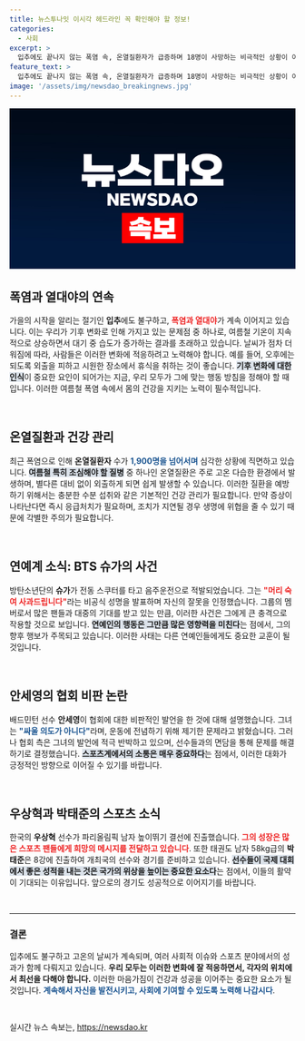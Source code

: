 ```yaml
---
title: 뉴스투나잇 이시각 헤드라인 꼭 확인해야 할 정보!
categories:
  - 사회
excerpt: >
  입추에도 끝나지 않는 폭염 속, 온열질환자가 급증하며 18명이 사망하는 비극적인 상황이 이어지고 있습니다. BTS 슈가의 음주운전 뉴스와 우상혁의 올림픽 결선 진출 소식도 주목받고 있습니다! 클릭해 더 자세한 내용을 확인하세요!
feature_text: >
  입추에도 끝나지 않는 폭염 속, 온열질환자가 급증하며 18명이 사망하는 비극적인 상황이 이어지고 있습니다. BTS 슈가의 음주운전 뉴스와 우상혁의 올림픽 결선 진출 소식도 주목받고 있습니다! 클릭해 더 자세한 내용을 확인하세요!
image: '/assets/img/newsdao_breakingnews.jpg'
---
```


<p><img src="/assets/img/newsdao_breakingnews.jpg" alt="bookingtag 속보" /></p>

<h2 data-ke-size="size26">폭염과 열대야의 연속</h2>

<p data-ke-size="size16">가을의 시작을 알리는 절기인 <b>입추</b>에도 불구하고, <b><span style="color: #ee2323;">폭염과 열대야</span></b>가 계속 이어지고 있습니다. 이는 우리가 기후 변화로 인해 가지고 있는 문제점 중 하나로, 여름철 기온이 지속적으로 상승하면서 대기 중 습도가 증가하는 결과를 초래하고 있습니다. 날씨가 점차 더워짐에 따라, 사람들은 이러한 변화에 적응하려고 노력해야 합니다. 예를 들어, 오후에는 되도록 외출을 피하고 시원한 장소에서 휴식을 취하는 것이 좋습니다. <b><span style="background-color: #21538527;">기후 변화에 대한 인식</span></b>이 중요한 요인이 되어가는 지금, 우리 모두가 그에 맞는 행동 방침을 정해야 할 때입니다. 이러한 여름철 폭염 속에서 몸의 건강을 지키는 노력이 필수적입니다.</p>

<p data-ke-size="size16">&nbsp;</p>

<h2 data-ke-size="size26">온열질환과 건강 관리</h2>

<p data-ke-size="size16">최근 폭염으로 인해 <b>온열질환자</b> 수가 <b><span style="color: #1a5490;">1,900명을 넘어서며</span></b> 심각한 상황에 직면하고 있습니다. <b><span style="background-color: #21538527;">여름철 특히 조심해야 할 질병</span></b> 중 하나인 온열질환은 주로 고온 다습한 환경에서 발생하며, 별다른 대비 없이 외출하게 되면 쉽게 발생할 수 있습니다. 이러한 질환을 예방하기 위해서는 충분한 수분 섭취와 같은 기본적인 건강 관리가 필요합니다. 만약 증상이 나타난다면 즉시 응급처치가 필요하며, 조치가 지연될 경우 생명에 위협을 줄 수 있기 때문에 각별한 주의가 필요합니다.</p>

<p data-ke-size="size16">&nbsp;</p>

<h2 data-ke-size="size26">연예계 소식: BTS 슈가의 사건</h2>

<p data-ke-size="size16">방탄소년단의 <b>슈가</b>가 전동 스쿠터를 타고 음주운전으로 적발되었습니다. 그는 <b><span style="color: #ee2323;">"머리 숙여 사과드립니다"</span></b>라는 비공식 성명을 발표하며 자신의 잘못을 인정했습니다. 그룹의 멤버로서 많은 팬들과 대중의 기대를 받고 있는 만큼, 이러한 사건은 그에게 큰 충격으로 작용할 것으로 보입니다. <b><span style="background-color: #21538527;">연예인의 행동은 그만큼 많은 영향력을 미친다</span></b>는 점에서, 그의 향후 행보가 주목되고 있습니다. 이러한 사태는 다른 연예인들에게도 중요한 교훈이 될 것입니다.</p>

<p data-ke-size="size16">&nbsp;</p>

<h2 data-ke-size="size26">안세영의 협회 비판 논란</h2>

<p data-ke-size="size16">배드민턴 선수 <b>안세영</b>이 협회에 대한 비판적인 발언을 한 것에 대해 설명했습니다. 그녀는 <b><span style="color: #1a5490;">"싸울 의도가 아니다"</span></b>라며, 운동에 전념하기 위해 제기한 문제라고 밝혔습니다. 그러나 협회 측은 그녀의 발언에 적극 반박하고 있으며, 선수들과의 면담을 통해 문제를 해결하기로 결정했습니다. <b><span style="background-color: #21538527;">스포츠계에서의 소통은 매우 중요하다</span></b>는 점에서, 이러한 대화가 긍정적인 방향으로 이어질 수 있기를 바랍니다.</p>

<p data-ke-size="size16">&nbsp;</p>

<h2 data-ke-size="size26">우상혁과 박태준의 스포츠 소식</h2>

<p data-ke-size="size16">한국의 <b>우상혁</b> 선수가 파리올림픽 남자 높이뛰기 결선에 진출했습니다. <b><span style="color: #ee2323;">그의 성장은 많은 스포츠 팬들에게 희망의 메시지를 전달하고 있습니다</span></b>. 또한 태권도 남자 58kg급의 <b>박태준</b>은 8강에 진출하여 개최국의 선수와 경기를 준비하고 있습니다. <b><span style="background-color: #21538527;">선수들이 국제 대회에서 좋은 성적을 내는 것은 국가의 위상을 높이는 중요한 요소다</span></b>는 점에서, 이들의 활약이 기대되는 이유입니다. 앞으로의 경기도 성공적으로 이어지기를 바랍니다.</p>

<p data-ke-size="size16">&nbsp;</p>

<hr>

<h3 data-ke-size="size20">결론</h3>

<p data-ke-size="size16">입추에도 불구하고 고온의 날씨가 계속되며, 여러 사회적 이슈와 스포츠 분야에서의 성과가 함께 다뤄지고 있습니다. <b>우리 모두는 이러한 변화에 잘 적응하면서, 각자의 위치에서 최선을 다해야 합니다.</b> 이러한 마음가짐이 건강과 성공을 이어주는 중요한 요소가 될 것입니다. <b><span style="color: #1a5490;">계속해서 자신을 발전시키고, 사회에 기여할 수 있도록 노력해 나갑시다</span></b>.</p>

<p data-ke-size="size16">&nbsp;</p>
실시간 뉴스 속보는, <a href="https://newsdao.kr" rel="dofollow">https://newsdao.kr</a>


